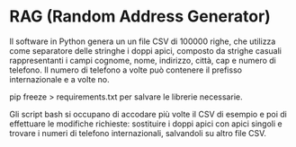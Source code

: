 # RAG (Random Address Generator)

Il software in Python genera un un file  CSV di 100000 righe, che utilizza come separatore delle stringhe i doppi apici, composto da strighe casuali rappresentanti i campi cognome, nome, indirizzo, città, cap e numero di telefono. Il numero di telefono a volte può contenere il prefisso internazionale e a volte no.

pip freeze > requirements.txt per salvare le librerie necessarie.

Gli script bash si occupano di accodare più volte il CSV di esempio e poi di effettuare le modifiche richieste: sostituire i doppi apici con apici singoli e trovare i numeri di telefono internazionali, salvandoli su altro file CSV.
